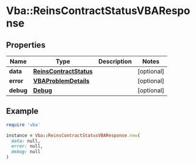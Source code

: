 # Vba::ReinsContractStatusVBAResponse

## Properties

| Name | Type | Description | Notes |
| ---- | ---- | ----------- | ----- |
| **data** | [**ReinsContractStatus**](ReinsContractStatus.md) |  | [optional] |
| **error** | [**VBAProblemDetails**](VBAProblemDetails.md) |  | [optional] |
| **debug** | [**Debug**](Debug.md) |  | [optional] |

## Example

```ruby
require 'vba'

instance = Vba::ReinsContractStatusVBAResponse.new(
  data: null,
  error: null,
  debug: null
)
```

